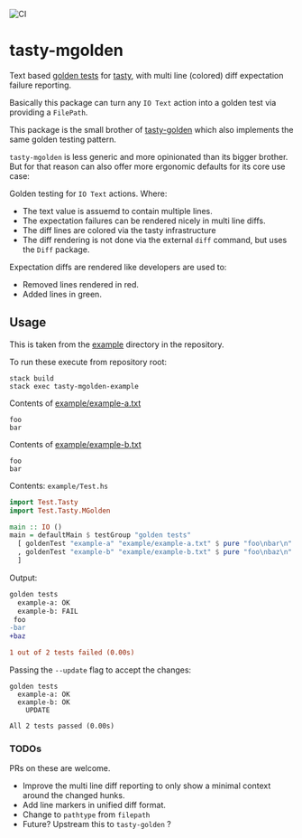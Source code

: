 ![CI](https://github.com/mbj/tasty-mgolden/workflows/CI/badge.svg)

# tasty-mgolden

Text based [golden tests](https://ro-che.info/articles/2017-12-04-golden-tests)
for [tasty](https://github.com/feuerbach/tasty), with multi line (colored) diff expectation
failure reporting.

Basically this package can turn any `IO Text` action into a golden test via providing a
`FilePath`.

This package is the small brother of [tasty-golden](https://github.com/feuerbach/tasty-golden)
which also implements the same golden testing pattern.

`tasty-mgolden` is less generic and more opinionated than its bigger brother.
But for that reason can also offer more ergonomic defaults for its core use case:

Golden testing for `IO Text` actions. Where:

* The text value is assuemd to contain multiple lines.
* The expectation failures can be rendered nicely in multi line diffs.
* The diff lines are colored via the tasty infrastructure
* The diff rendering is not done via the external `diff` command, but uses the `Diff` package.

Expectation diffs are rendered like developers are used to:

* Removed lines rendered in red.
* Added lines in green.

## Usage

This is taken from the [example](example) directory in the repository.

To run these execute from repository root:

```
stack build
stack exec tasty-mgolden-example
```

Contents of [example/example-a.txt](example/example-a.txt)

```
foo
bar
```

Contents of [example/example-b.txt](example/example-b.txt)

```
foo
bar
```

Contents: `example/Test.hs`

```haskell
import Test.Tasty
import Test.Tasty.MGolden

main :: IO ()
main = defaultMain $ testGroup "golden tests"
  [ goldenTest "example-a" "example/example-a.txt" $ pure "foo\nbar\n"
  , goldenTest "example-b" "example/example-b.txt" $ pure "foo\nbaz\n"
  ]
```

Output:

```diff
golden tests
  example-a: OK
  example-b: FAIL
 foo
-bar
+baz

1 out of 2 tests failed (0.00s)
```

Passing the `--update` flag to accept the changes:

```
golden tests
  example-a: OK
  example-b: OK
    UPDATE

All 2 tests passed (0.00s)
```

### TODOs

PRs on these are welcome.

* Improve the multi line diff reporting to only show a
  minimal context around the changed hunks.
* Add line markers in unified diff format.
* Change to `pathtype` from `filepath`
* Future? Upstream this to `tasty-golden` ?
